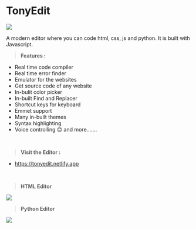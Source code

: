 # TonyEdit
<kbd>
<img src="https://cdn.jsdelivr.net/gh/abtp2/tonyedit/img/index-banner.png">
</kbd><p></p>

A modern editor where you can code html, css, js and python.
It is built with Javascript.

>**Features :**
* Real time code compiler
* Real time error finder
* Emulator for the websites
* Get source code of any website
* In-bulit color picker
* In-built Find and Replacer
* Shortcut keys for keyboard
* Emmet support
* Many in-built themes
* Syntax highlighting
* Voice controlling 😍
and more.......
<br>

>**Visit the Editor :**
* https://tonyedit.netlify.app
<br>

>**HTML Editor**

<kbd><img src="https://cdn.jsdelivr.net/gh/abtp2/tonyedit/img/index-banner-html.png"></kbd><p></p>


>**Python Editor**

<kbd><img src="https://cdn.jsdelivr.net/gh/abtp2/tonyedit/img/index-banner-py.png"></kbd><p></p>
